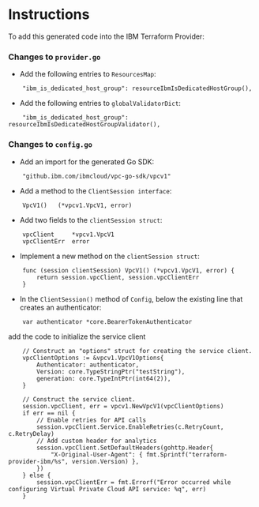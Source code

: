 # Instructions

To add this generated code into the IBM Terraform Provider:

### Changes to `provider.go`

- Add the following entries to `ResourcesMap`:
```
    "ibm_is_dedicated_host_group": resourceIbmIsDedicatedHostGroup(),
```

- Add the following entries to `globalValidatorDict`:
```
    "ibm_is_dedicated_host_group": resourceIbmIsDedicatedHostGroupValidator(),
```

### Changes to `config.go`

- Add an import for the generated Go SDK:
```
    "github.ibm.com/ibmcloud/vpc-go-sdk/vpcv1"
```

- Add a method to the `ClientSession interface`:
```
    VpcV1()   (*vpcv1.VpcV1, error)
```

- Add two fields to the `clientSession struct`:
```
    vpcClient     *vpcv1.VpcV1
    vpcClientErr  error
```

- Implement a new method on the `clientSession struct`:
```
    func (session clientSession) VpcV1() (*vpcv1.VpcV1, error) {
        return session.vpcClient, session.vpcClientErr
    }
```

- In the `ClientSession()` method of `Config`, below the existing line that creates an authenticator:
```
    var authenticator *core.BearerTokenAuthenticator
```
  add the code to initialize the service client
```
    // Construct an "options" struct for creating the service client.
    vpcClientOptions := &vpcv1.VpcV1Options{
        Authenticator: authenticator,
        Version: core.TypeStringPtr("testString"),
        generation: core.TypeIntPtr(int64(2)),
    }

    // Construct the service client.
    session.vpcClient, err = vpcv1.NewVpcV1(vpcClientOptions)
    if err == nil {
        // Enable retries for API calls
        session.vpcClient.Service.EnableRetries(c.RetryCount, c.RetryDelay)
        // Add custom header for analytics
        session.vpcClient.SetDefaultHeaders(gohttp.Header{
            "X-Original-User-Agent": { fmt.Sprintf("terraform-provider-ibm/%s", version.Version) },
        })
    } else {
        session.vpcClientErr = fmt.Errorf("Error occurred while configuring Virtual Private Cloud API service: %q", err)
    }
```
